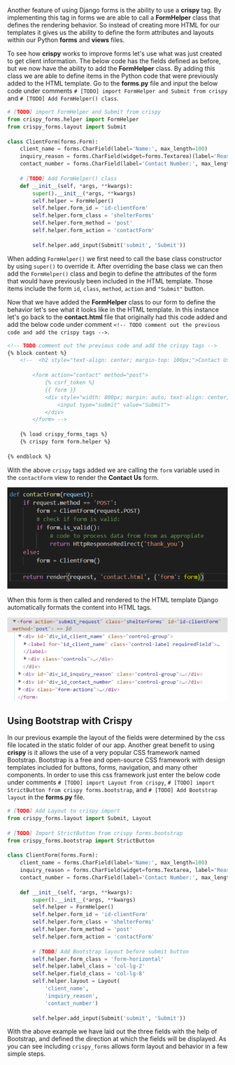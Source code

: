 Another feature of using Django forms is the ability to use a **crispy** tag. By implementing this tag in forms we are able to call a **FormHelper** class that defines the rendering behavior. So instead of creating more HTML for our templates it gives us the ability to define the form attributes and layouts within our Python **forms** and **views** files. 

To see how **crispy** works to improve forms let's use what was just created to get client information. The below code has the fields defined as before, but we now have the ability to add the **FormHelper** class. By adding this class we are able to define items in the Python code that were previously added to the HTML template. Go to the **forms**.**py** file and input the below code under comments `# [TODO] import FormHelper and Submit from crispy` and `# [TODO] Add FormHelper() class`.

```python
# [TODO] import FormHelper and Submit from crispy
from crispy_forms.helper import FormHelper
from crispy_forms.layout import Submit

class ClientForm(forms.Form):
    client_name = forms.CharField(label='Name:', max_length=100)
    inquiry_reason = forms.CharField(widget=forms.Textarea)(label='Reason for inquiry:', max_length=100)
    contact_number = forms.CharField(label='Contact Number:', max_length=100)

    # [TODO] Add FormHelper() class
    def __init__(self, *args, **kwargs):
        super().__init__(*args, **kwargs)
        self.helper = FormHelper()
        self.helper.form_id = 'id-clientForm'
        self.helper.form_class = 'shelterForms'
        self.helper.form_method = 'post'
        self.helper.form_action = 'contactForm'

        self.helper.add_input(Submit('submit', 'Submit'))
```
When adding `FormHelper()` we first need to call the base class constructor by using `super()` to override it. After overriding the base class we can then add the `FormHelper()` class and begin to define the attributes of the form that would have previously been included in the HTML template. Those items include the form `id`, `class`, `method`, `action` and `"Submit"` button.

Now that we have added the **FormHelper** class to our form to define the behavior let's see what it looks like in the HTML template. In this instance let's go back to the **contact.html** file that originally had this code added and add the below code under comment `<!-- TODO comment out the previous code and add the crispy tags -->`.

```html
<!-- TODO comment out the previous code and add the crispy tags -->
{% block content %}
    <!--  <h2 style="text-align: center; margin-top: 100px;">Contact Us</h2>
    
        <form action="contact" method="post">
            {% csrf_token %}
            {{ form }}
            <div style="width: 800px; margin: auto; text-align: center;">
                <input type="submit" value="Submit">
            </div>
        </form> -->

    {% load crispy_forms_tags %}
    {% crispy form form.helper %}

{% endblock %}
```
With the above `crispy` tags added we are calling the `form` variable used in the `contactForm` view to render the **Contact Us** form.

![ContactForm View](../Module5/Module5_Images/Module5_ContactFormView.PNG)

When this form is then called and rendered to the HTML template Django automatically formats the content into HTML tags.

![ContactForm View](../Module5/Module5_Images/Module5_CrispyFormHTML.PNG)


## Using Bootstrap with Crispy

In our previous example the layout of the fields were determined by the css file located in the static folder of our app. Another great benefit to using **crispy** is it allows the use of a very popular CSS framework named Bootstrap. Bootstrap is a free and open-source CSS framework with design templates included for buttons, forms, navigation, and many other components. In order to use this css framework just enter the below code under comments `# [TODO] import Layout from crispy`, `# [TODO] import StrictButton from crispy forms.bootstrap`, and `# [TODO] Add Bootstrap layout` in the **forms**.**py** file.

```python
# [TODO] Add Layout to crispy import
from crispy_forms.layout import Submit, Layout

# [TODO] Import StrictButton from crispy forms.bootstrap
from crispy_forms.bootstrap import StrictButton

class ClientForm(forms.Form):
    client_name = forms.CharField(label='Name:', max_length=100)
    inquiry_reason = forms.CharField(widget=forms.Textarea, label='Reason for inquiry:', max_length=100)
    contact_number = forms.CharField(label='Contact Number:', max_length=100)

    def __init__(self, *args, **kwargs):
        super().__init__(*args, **kwargs)
        self.helper = FormHelper()
        self.helper.form_id = 'id-clientForm'
        self.helper.form_class = 'shelterForms'
        self.helper.form_method = 'post'
        self.helper.form_action = 'contactForm'

        # [TODO] Add Bootstrap layout before submit button
        self.helper.form_class = 'form-horizontal'
        self.helper.label_class = 'col-lg-2'
        self.helper.field_class = 'col-lg-8'
        self.helper.layout = Layout(
            'client_name',
            'inquiry_reason',
            'contact_number')

        self.helper.add_input(Submit('submit', 'Submit'))
```
With the above example we have laid out the three fields with the help of Bootstrap, and defined the direction at which the fields will be displayed. As you can see including `crispy_forms` allows form layout and behavior in a few simple steps. 